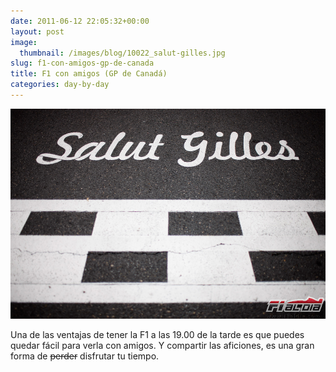 ```yaml
---
date: 2011-06-12 22:05:32+00:00
layout: post
image:
  thumbnail: /images/blog/10022_salut-gilles.jpg
slug: f1-con-amigos-gp-de-canada
title: F1 con amigos (GP de Canadá)
categories: day-by-day
---
```


[![GP de Canadá con los amigos](/images/blog/10022_salut-gilles.jpg)](/images/blog/10022_salut-gilles.jpg)

Una de las ventajas de tener la F1 a las 19.00 de la tarde es que puedes quedar fácil para verla con amigos. Y compartir las aficiones, es una gran forma de <del>perder</del> disfrutar tu tiempo.
